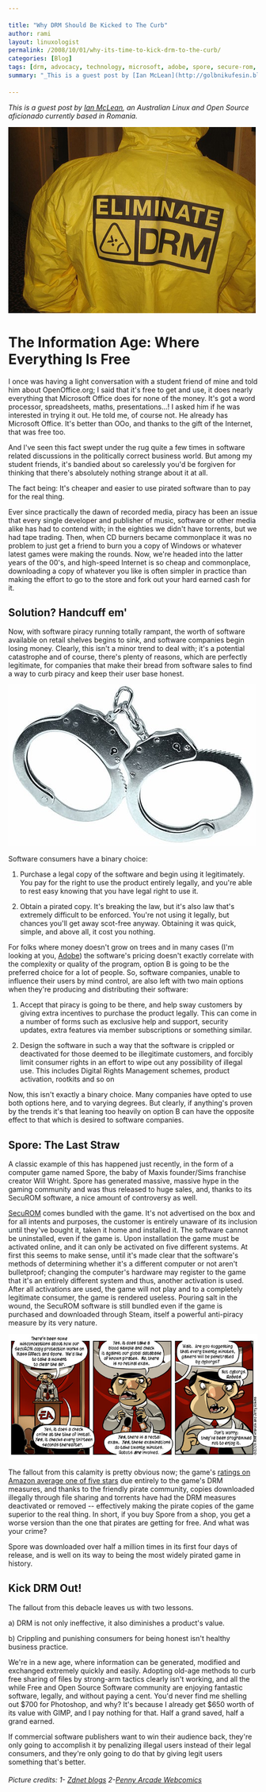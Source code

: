 ```yaml
---

title: "Why DRM Should Be Kicked to The Curb"
author: rami
layout: linuxologist
permalink: /2008/10/01/why-its-time-to-kick-drm-to-the-curb/
categories: [Blog]
tags: [drm, advocacy, technology, microsoft, adobe, spore, secure-rom, guest-post]
summary: "_This is a guest post by [Ian McLean](http://golbnikufesin.blogspot.com/), an Australian Linux and Open Source aficionado currently based in Romania._"

---
```


_This is a guest post by [Ian McLean](http://golbnikufesin.blogspot.com/), an Australian Linux and Open Source aficionado currently based in Romania._

![Eliminate DRM](/assets/images/content/blog/eliminate-drm.jpg)

# The Information Age: Where Everything Is Free

I once was having a light conversation with a student friend of mine and told him about OpenOffice.org; I said that it's free to get and use, it does nearly everything that Microsoft Office does for none of the money. It's got a word processor, spreadsheets, maths, presentations...! I asked him if he was interested in trying it out. He told me, of course not. He already has Microsoft Office. It's better than OOo, and thanks to the gift of the Internet, that was free too.

And I've seen this fact swept under the rug quite a few times in software related discussions in the politically correct business world. But among my student friends, it's bandied about so carelessly you'd be forgiven for thinking that there's absolutely nothing strange about it at all.

The fact being: It's cheaper and easier to use pirated software than to pay for the real thing.

Ever since practically the dawn of recorded media, piracy has been an issue that every single developer and publisher of music, software or other media alike has had to contend with; in the eighties we didn't have torrents, but we had tape trading. Then, when CD burners became commonplace it was no problem to just get a friend to burn you a copy of Windows or whatever latest games were making the rounds. Now, we're headed into the latter years of the 00's, and high-speed Internet is so cheap and commonplace, downloading a copy of whatever you like is often simpler in practice than making the effort to go to the store and fork out your hard earned cash for it.

## Solution? Handcuff em'

Now, with software piracy running totally rampant, the worth of software available on retail shelves begins to sink, and software companies begin losing money. Clearly, this isn't a minor trend to deal with; it's a potential catastrophe and of course, there's plenty of reasons, which are perfectly legitimate, for companies that make their bread from software sales to find a way to curb piracy and keep their user base honest.

![Handcuffs](/assets/images/content/blog/handcuffs.jpg)

Software consumers have a binary choice:

1. Purchase a legal copy of the software and begin using it legitimately. You pay for the right to use the product entirely legally, and you're able to rest easy knowing that you have legal right to use it.

2. Obtain a pirated copy. It's breaking the law, but it's also law that's extremely difficult to be enforced. You're not using it legally, but chances you'll get away scot-free anyway. Obtaining it was quick, simple, and above all, it cost you nothing.

For folks where money doesn't grow on trees and in many cases (I'm looking at you, [Adobe](http://www.adobe.com/products/photoshop/photoshop/)) the software's pricing doesn't exactly correlate with the complexity or quality of the program, option B is going to be the preferred choice for a lot of people. So, software companies, unable to influence their users by mind control, are also left with two main options when they're producing and distributing their software:

1. Accept that piracy is going to be there, and help sway customers by giving extra incentives to purchase the product legally. This can come in a number of forms such as exclusive help and support, security updates, extra features via member subscriptions or something similar.

2. Design the software in such a way that the software is crippled or deactivated for those deemed to be illegitimate customers, and forcibly limit consumer rights in an effort to wipe out any possibility of illegal use. This includes Digital Rights Management schemes, product activation, rootkits and so on

Now, this isn't exactly a binary choice. Many companies have opted to use both options here, and to varying degrees. But clearly, if anything's proven by the trends it's that leaning too heavily on option B can have the opposite effect to that which is desired to software companies.

## Spore: The Last Straw

A classic example of this has happened just recently, in the form of a computer game named Spore, the baby of Maxis founder/Sims franchise creator Will Wright.   Spore has generated massive, massive hype in the gaming community and was thus released to huge sales, and, thanks to its SecuROM software, a nice amount of controversy as well.

[SecuROM](http://en.wikipedia.org/wiki/Securom) comes bundled with the game. It's not advertised on the box and for all intents and purposes, the customer is entirely unaware of its inclusion until they've bought it, taken it home and installed it. The software cannot be uninstalled, even if the game is. Upon installation the game must be activated online, and it can only be activated on five different systems. At first this seems to make sense, until it's made clear that the software's methods of determining whether it's a different computer or not aren't bulletproof; changing the computer's hardware may register to the game that it's an entirely different system and thus, another activation is used. After all activations are used, the game will not play and to a completely legitimate consumer, the game is rendered useless. Pouring salt in the wound, the SecuROM software is still bundled even if the game is purchased and downloaded through Steam, itself a powerful anti-piracy measure by its very nature.

![](/assets/images/content/blog/20080509.jpg)

The fallout from this calamity is pretty obvious now; the game's [ratings on Amazon average one of five stars](http://www.amazon.com/review/product/B000FKBCX4?_encoding=UTF8&showViewpoints=1) due entirely to the game's DRM measures, and thanks to the friendly pirate community, copies downloaded illegally through file sharing and torrents have had the DRM measures deactivated or removed -- effectively making the pirate copies of the game superior to the real thing. In short, if you buy Spore from a shop, you get a worse version than the one that pirates are getting for free. And what was your crime?

Spore was downloaded over half a million times in its first four days of release, and is well on its way to being the most widely pirated game in history.

## Kick DRM Out!

The fallout from this debacle leaves us with two lessons.

a) DRM is not only ineffective, it also diminishes a product's value.

b) Crippling and punishing consumers for being honest isn't healthy business practice.

We're in a new age, where information can be generated, modified and exchanged extremely quickly and easily. Adopting old-age methods to curb free sharing of files by strong-arm tactics clearly isn't working, and all the while Free and Open Source Software community are enjoying fantastic software, legally, and without paying a cent. You'd never find me shelling out $700 for Photoshop, and why? It's because I already get $650 worth of its value with GIMP, and I pay nothing for that. Half a grand saved, half a grand earned.

If commercial software publishers want to win their audience back, they're only going to accomplish it by penalizing illegal users instead of their legal consumers, and they're only going to do that by giving legit users something that's better.

###### Picture credits: 1- [Zdnet blogs](http://blog/s.zdnet.com) 2-[Penny Arcade Webcomics](http://www.penny-arcade.com)
